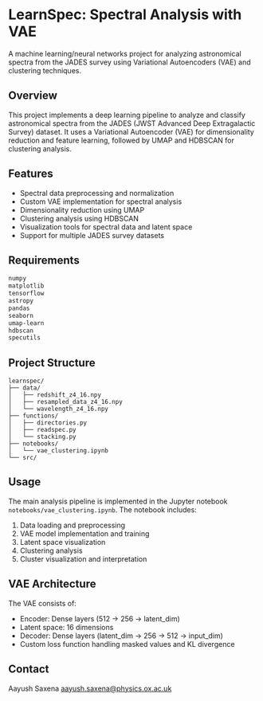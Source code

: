 # LearnSpec: Spectral Analysis with VAE

A machine learning/neural networks project for analyzing astronomical spectra from the JADES survey using Variational Autoencoders (VAE) and clustering techniques.

## Overview

This project implements a deep learning pipeline to analyze and classify astronomical spectra from the JADES (JWST Advanced Deep Extragalactic Survey) dataset. It uses a Variational Autoencoder (VAE) for dimensionality reduction and feature learning, followed by UMAP and HDBSCAN for clustering analysis.

## Features

- Spectral data preprocessing and normalization
- Custom VAE implementation for spectral analysis
- Dimensionality reduction using UMAP
- Clustering analysis using HDBSCAN
- Visualization tools for spectral data and latent space
- Support for multiple JADES survey datasets

## Requirements

```txt
numpy
matplotlib
tensorflow
astropy
pandas
seaborn
umap-learn
hdbscan
specutils
```

## Project Structure

```
learnspec/
├── data/
│   ├── redshift_z4_16.npy
│   ├── resampled_data_z4_16.npy
│   └── wavelength_z4_16.npy
├── functions/
│   ├── directories.py
│   ├── readspec.py
│   └── stacking.py
├── notebooks/
│   └── vae_clustering.ipynb
└── src/
```

## Usage

The main analysis pipeline is implemented in the Jupyter notebook `notebooks/vae_clustering.ipynb`. The notebook includes:

1. Data loading and preprocessing
2. VAE model implementation and training
3. Latent space visualization
4. Clustering analysis
5. Cluster visualization and interpretation

## VAE Architecture

The VAE consists of:

- Encoder: Dense layers (512 → 256 → latent_dim)
- Latent space: 16 dimensions
- Decoder: Dense layers (latent_dim → 256 → 512 → input_dim)
- Custom loss function handling masked values and KL divergence

## Contact

Aayush Saxena
aayush.saxena@physics.ox.ac.uk
